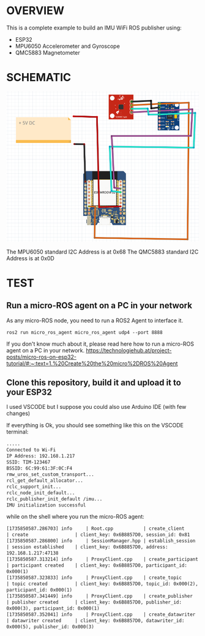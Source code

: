 # OVERVIEW

This is a complete example to build an IMU WiFi ROS publisher using:
* ESP32
* MPU6050 Accelerometer and Gyroscope
* QMC5883 Magnetometer

# SCHEMATIC
![](docs/ESP32_6050_5883_schematic.png)

The MPU6050 standard I2C Address is at 0x68
The QMC5883 standard I2C Address is at 0x0D

# TEST

## Run a micro-ROS agent on a PC in your network

As any micro-ROS node, you need to run a ROS2 Agent to interface it.

```
ros2 run micro_ros_agent micro_ros_agent udp4 --port 8888 
 ```

If you don't know much about it, please read here how to run a micro-ROS agent on a PC in your network.
https://technologiehub.at/project-posts/micro-ros-on-esp32-tutorial/#:~:text=1.%20Create%20the%20micro%2DROS%20Agent

## Clone this repository, build it and upload it to your ESP32

I used VSCODE but I suppose you could also use Arduino IDE (with few changes)

If everything is Ok, you should see something like this on the VSCODE terminal:

```
.....
Connected to Wi-Fi
IP Address: 192.168.1.217
SSID: TIM-123467
BSSID: 6C:99:61:3F:0C:F4
rmw_uros_set_custom_transport...
rcl_get_default_allocator...
rclc_support_init...
rclc_node_init_default...
rclc_publisher_init_default /imu...
IMU initialization successful
```

while on the shell where you run the micro-ROS agent:

```
[1735850587.286703] info     | Root.cpp           | create_client            | create                 | client_key: 0x6B8857D0, session_id: 0x81
[1735850587.286800] info     | SessionManager.hpp | establish_session        | session established    | client_key: 0x6B8857D0, address: 192.168.1.217:47138
[1735850587.313214] info     | ProxyClient.cpp    | create_participant       | participant created    | client_key: 0x6B8857D0, participant_id: 0x000(1)
[1735850587.323833] info     | ProxyClient.cpp    | create_topic             | topic created          | client_key: 0x6B8857D0, topic_id: 0x000(2), participant_id: 0x000(1)
[1735850587.341449] info     | ProxyClient.cpp    | create_publisher         | publisher created      | client_key: 0x6B8857D0, publisher_id: 0x000(3), participant_id: 0x000(1)
[1735850587.352041] info     | ProxyClient.cpp    | create_datawriter        | datawriter created     | client_key: 0x6B8857D0, datawriter_id: 0x000(5), publisher_id: 0x000(3)
```
